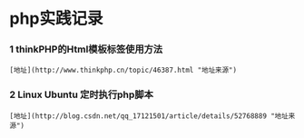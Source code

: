  # php实践记录

 ### 1  thinkPHP的Html模板标签使用方法 
 	[地址](http://www.thinkphp.cn/topic/46387.html "地址来源")   


 ### 2  Linux  Ubuntu 定时执行php脚本 
 	[地址](http://blog.csdn.net/qq_17121501/article/details/52768889 "地址来源")   
 	

